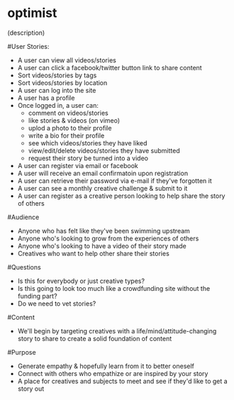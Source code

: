 # optimist
(description)

#User Stories:
- A user can view all videos/stories
- A user can click a facebook/twitter button link to share content
- Sort videos/stories by tags
- Sort videos/stories by location
- A user can log into the site 
- A user has a profile
- Once logged in, a user can:
    - comment on videos/stories
    - like stories & videos (on vimeo)
    - uplod a photo to their profile
    - write a bio for their profile
    - see which videos/stories they have liked
    - view/edit/delete videos/stories they have submitted
    - request their story be turned into a video
- A user can register via email or facebook
- A user will receive an email confirmatoin upon registration
- A user can retrieve their password via e-mail if they've forgotten it
- A user can see a monthly creative challenge & submit to it
- A user can register as a creative person looking to help share the story of others

#Audience
- Anyone who has felt like they've been swimming upstream
- Anyone who's looking to grow from the experiences of others
- Anyone who's looking to have a video of their story made
- Creatives who want to help other share their stories

#Questions
- Is this for everybody or just creative types?
- Is this going to look too much like a crowdfunding site without the funding part?
- Do we need to vet stories? 

#Content
- We'll begin by targeting creatives with a life/mind/attitude-changing story to share to create a solid foundation of content

#Purpose
- Generate empathy & hopefully learn from it to better oneself 
- Connect with others who empathize or are inspired by your story
- A place for creatives and subjects to meet and see if they'd like to get a story out
